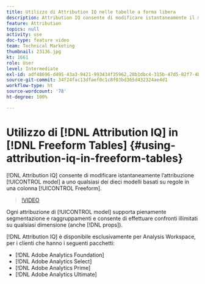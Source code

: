 ```yaml
---
title: Utilizzo di Attribution IQ nelle tabelle a forma libera
description: Attribution IQ consente di modificare istantaneamente il modello di attribuzione in uno qualsiasi dei dieci modelli basati su regole su una colonna a forma libera.
feature: Attribution
topics: null
activity: use
doc-type: feature video
team: Technical Marketing
thumbnail: 23136.jpg
kt: 1661
role: User
level: Intermediate
exl-id: adf48696-d495-43a3-9421-993434f35962,28b1dbc4-315b-47d5-82f7-4b394ed31ad8
source-git-commit: 34f24fac13dfaef0c1c8f03bd365d432324ae4d1
workflow-type: ht
source-wordcount: '78'
ht-degree: 100%

---
```


# Utilizzo di [!DNL Attribution IQ] in [!DNL Freeform Tables] {#using-attribution-iq-in-freeform-tables}

[!DNL Attribution IQ] consente di modificare istantaneamente l’attribuzione [!UICONTROL model] a uno qualsiasi dei dieci modelli basati su regole in una colonna [!UICONTROL Freeform].

>[!VIDEO](https://video.tv.adobe.com/v/23136/?quality=12)

Ogni attribuzione di [!UICONTROL model] supporta pienamente segmentazione e raggruppamenti e consente di effettuare confronti illimitati su qualsiasi dimensione (anche [!DNL props]).

[!DNL Attribution IQ] è disponibile esclusivamente per Analysis Workspace, per i clienti che hanno i seguenti pacchetti:

* [!DNL Adobe Analytics Foundation]
* [!DNL Adobe Analytics Select]
* [!DNL Adobe Analytics Prime]
* [!DNL Adobe Analytics Ultimate]

